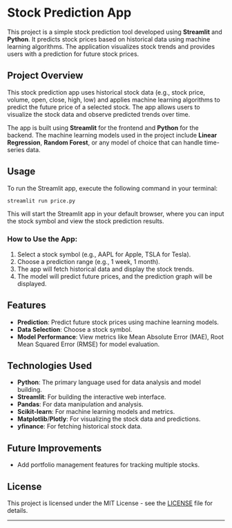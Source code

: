 

# Stock Prediction App

This project is a simple stock prediction tool developed using **Streamlit** and **Python**. It predicts stock prices based on historical data using machine learning algorithms. The application visualizes stock trends and provides users with a prediction for future stock prices.



## Project Overview

This stock prediction app uses historical stock data (e.g., stock price, volume, open, close, high, low) and applies machine learning algorithms to predict the future price of a selected stock. The app allows users to visualize the stock data and observe predicted trends over time.

The app is built using **Streamlit** for the frontend and **Python** for the backend. The machine learning models used in the project include **Linear Regression**, **Random Forest**, or any model of choice that can handle time-series data.



## Usage

To run the Streamlit app, execute the following command in your terminal:

```bash
streamlit run price.py
```

This will start the Streamlit app in your default browser, where you can input the stock symbol and view the stock prediction results.

### How to Use the App:
1. Select a stock symbol (e.g., AAPL for Apple, TSLA for Tesla).
2. Choose a prediction range (e.g., 1 week, 1 month).
3. The app will fetch historical data and display the stock trends.
4. The model will predict future prices, and the prediction graph will be displayed.

## Features


- **Prediction**: Predict future stock prices using machine learning models.
- **Data Selection**: Choose a stock symbol.
- **Model Performance**: View metrics like Mean Absolute Error (MAE), Root Mean Squared Error (RMSE) for model evaluation.

## Technologies Used

- **Python**: The primary language used for data analysis and model building.
- **Streamlit**: For building the interactive web interface.
- **Pandas**: For data manipulation and analysis.
- **Scikit-learn**: For machine learning models and metrics.
- **Matplotlib**/**Plotly**: For visualizing the stock data and predictions.
- **yfinance**: For fetching historical stock data.

## Future Improvements
- Add portfolio management features for tracking multiple stocks.

## License

This project is licensed under the MIT License - see the [LICENSE](LICENSE) file for details.

---

